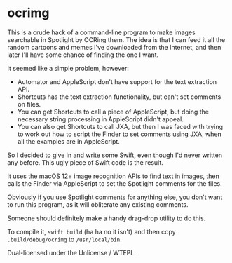 # ocrimg

This is a crude hack of a command-line program to make images searchable in Spotlight by OCRing them. The idea is that I can feed it all the random cartoons and memes I've downloaded from the Internet, and then later I'll have some chance of finding the one I want.

It seemed like a simple problem, however:

 - Automator and AppleScript don't have support for the text extraction API.
 - Shortcuts has the text extraction functionality, but can't set comments on files.
 - You can get Shortcuts to call a piece of AppleScript, but doing the necessary string processing in AppleScript didn't appeal.
 - You can also get Shortcuts to call JXA, but then I was faced with trying to work out how to script the Finder to set comments using JXA, when all the examples are in AppleScript.
 
So I decided to give in and write some Swift, even though I'd never written any before. This ugly piece of Swift code is the result.

It uses the macOS 12+ image recognition APIs to find text in images, then calls the Finder via AppleScript to set the Spotlight comments for the files.

Obviously if you use Spotlight comments for anything else, you don't want to run this program, as it will obliterate any existing comments.

Someone should definitely make a handy drag-drop utility to do this.

To compile it, `swift build` (ha ha no it isn't) and then copy `.build/debug/ocrimg` to `/usr/local/bin`.

Dual-licensed under the Unlicense / WTFPL.
